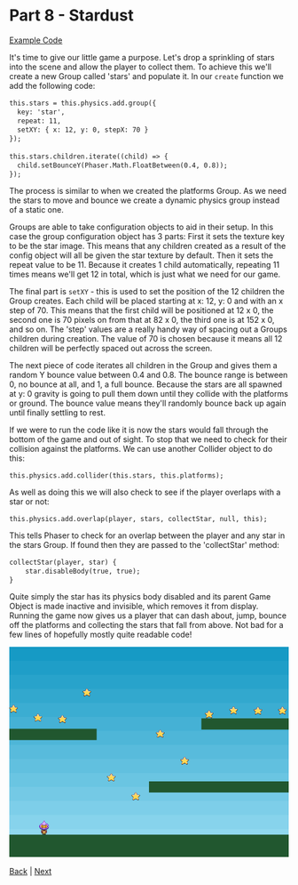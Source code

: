 

# Part 8 - Stardust

[Example Code](example-code/part-8.js)

It's time to give our little game a purpose. Let's drop a sprinkling of stars into the scene and allow the player to collect them. To achieve this we'll create a new Group called 'stars' and populate it. In our `create` function we add the following code:

```
this.stars = this.physics.add.group({
  key: 'star',
  repeat: 11,
  setXY: { x: 12, y: 0, stepX: 70 }
});

this.stars.children.iterate((child) => {
  child.setBounceY(Phaser.Math.FloatBetween(0.4, 0.8));
});
```

The process is similar to when we created the platforms Group. As we need the stars to move and bounce we create a dynamic physics group instead of a static one.

Groups are able to take configuration objects to aid in their setup. In this case the group configuration object has 3 parts: First it sets the texture key to be the star image. This means that any children created as a result of the config object will all be given the star texture by default. Then it sets the repeat value to be 11. Because it creates 1 child automatically, repeating 11 times means we'll get 12 in total, which is just what we need for our game.

The final part is `setXY` - this is used to set the position of the 12 children the Group creates. Each child will be placed starting at x: 12, y: 0 and with an x step of 70. This means that the first child will be positioned at 12 x 0, the second one is 70 pixels on from that at 82 x 0, the third one is at 152 x 0, and so on. The 'step' values are a really handy way of spacing out a Groups children during creation. The value of 70 is chosen because it means all 12 children will be perfectly spaced out across the screen.

The next piece of code iterates all children in the Group and gives them a random Y bounce value between 0.4 and 0.8. The bounce range is between 0, no bounce at all, and 1, a full bounce. Because the stars are all spawned at y: 0 gravity is going to pull them down until they collide with the platforms or ground. The bounce value means they'll randomly bounce back up again until finally settling to rest.

If we were to run the code like it is now the stars would fall through the bottom of the game and out of sight. To stop that we need to check for their collision against the platforms. We can use another Collider object to do this:

```
this.physics.add.collider(this.stars, this.platforms);
```

As well as doing this we will also check to see if the player overlaps with a star or not:

```
this.physics.add.overlap(player, stars, collectStar, null, this);
```

This tells Phaser to check for an overlap between the player and any star in the stars Group. If found then they are passed to the 'collectStar' method:

```
collectStar(player, star) {
    star.disableBody(true, true);
}
```

Quite simply the star has its physics body disabled and its parent Game Object is made inactive and invisible, which removes it from display. Running the game now gives us a player that can dash about, jump, bounce off the platforms and collecting the stars that fall from above. Not bad for a few lines of hopefully mostly quite readable code!

![](images/part8.png)

[Back](part-7.md) | [Next](part-9.md)